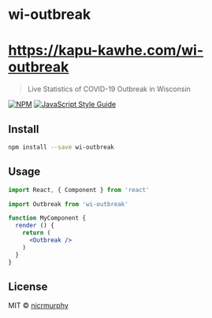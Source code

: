 # wi-outbreak
# https://kapu-kawhe.com/wi-outbreak

> Live Statistics of COVID-19 Outbreak in Wisconsin

[![NPM](https://img.shields.io/npm/v/wi-outbreak.svg)](https://www.npmjs.com/package/wi-outbreak) [![JavaScript Style Guide](https://img.shields.io/badge/code_style-standard-brightgreen.svg)](https://standardjs.com)

## Install

```bash
npm install --save wi-outbreak
```

## Usage

```jsx
import React, { Component } from 'react'

import Outbreak from 'wi-outbreak'

function MyComponent {
  render () {
    return (
      <Outbreak />
    )
  }
}
```

## License

MIT © [nicrmurphy](https://github.com/nicrmurphy)
